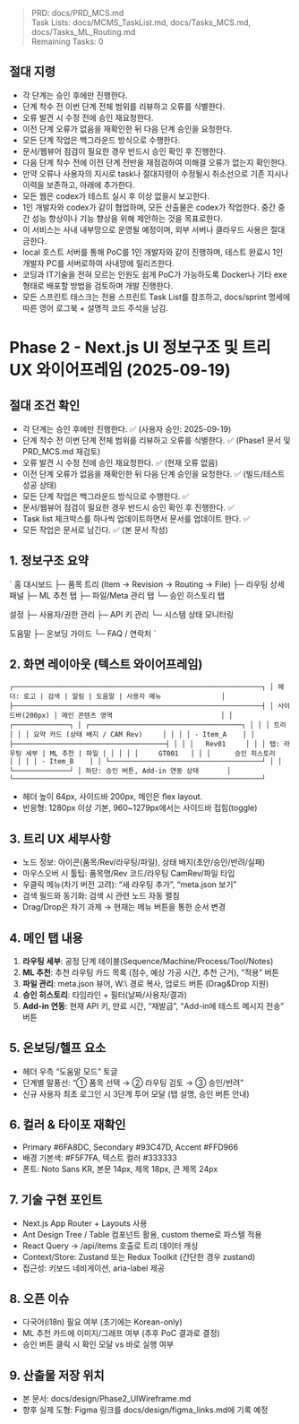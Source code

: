 > PRD: docs/PRD_MCS.md  
> Task Lists: docs/MCMS_TaskList.md, docs/Tasks_MCS.md, docs/Tasks_ML_Routing.md  
> Remaining Tasks: 0

## 절대 지령
- 각 단계는 승인 후에만 진행한다.
- 단계 착수 전 이번 단계 전체 범위를 리뷰하고 오류를 식별한다.
- 오류 발견 시 수정 전에 승인 재요청한다.
- 이전 단계 오류가 없음을 재확인한 뒤 다음 단계 승인을 요청한다.
- 모든 단계 작업은 백그라운드 방식으로 수행한다.
- 문서/웹뷰어 점검이 필요한 경우 반드시 승인 확인 후 진행한다.
- 다음 단계 착수 전에 이전 단계 전반을 재점검하여 미해결 오류가 없는지 확인한다.
- 만약 오류나 사용자의 지시로 task나 절대지령이 수정될시 취소선으로 기존 지시나 이력을 보존하고, 아래에 추가한다.
- 모든 웹은 codex가 테스트 실시 후 이상 없을시 보고한다.
- 1인 개발자와 codex가 같이 협업하며, 모든 산출물은 codex가 작업한다. 중간 중간 성능 향상이나 기능 향상을 위해 제안하는 것을 목표로한다.
- 이 서비스는 사내 내부망으로 운영될 예정이며, 외부 서버나 클라우드 사용은 절대 금한다.
- local 호스트 서버를 통해 PoC를 1인 개발자와 같이 진행하며, 테스트 완료시 1인 개발자 PC를 서버로하여 사내망에 릴리즈한다.
- 코딩과 IT기술을 전혀 모르는 인원도 쉽게 PoC가 가능하도록 Docker나 기타 exe 형태로 배포할 방법을 검토하며 개발 진행한다.
- 모든 스프린트 태스크는 전용 스프린트 Task List를 참조하고, docs/sprint 명세에 따른 영어 로그북 + 설명적 코드 주석을 남김.
# Phase 2 - Next.js UI 정보구조 및 트리 UX 와이어프레임 (2025-09-19)

## 절대 조건 확인
- 각 단계는 승인 후에만 진행한다. ✅ (사용자 승인: 2025-09-19)
- 단계 착수 전 이번 단계 전체 범위를 리뷰하고 오류를 식별한다. ✅ (Phase1 문서 및 PRD_MCS.md 재검토)
- 오류 발견 시 수정 전에 승인 재요청한다. ✅ (현재 오류 없음)
- 이전 단계 오류가 없음을 재확인한 뒤 다음 단계 승인을 요청한다. ✅ (빌드/테스트 성공 상태)
- 모든 단계 작업은 백그라운드 방식으로 수행한다. ✅
- 문서/웹뷰어 점검이 필요한 경우 반드시 승인 확인 후 진행한다. ✅
- Task list 체크박스를 하나씩 업데이트하면서 문서를 업데이트 한다. ✅
- 모든 작업은 문서로 남긴다. ✅ (본 문서 작성)

## 1. 정보구조 요약
`
홈 대시보드
 ├─ 품목 트리 (Item → Revision → Routing → File)
 ├─ 라우팅 상세 패널
 ├─ ML 추천 탭
 ├─ 파일/Meta 관리 탭
 └─ 승인 히스토리 탭

설정
 ├─ 사용자/권한 관리
 ├─ API 키 관리
 └─ 시스템 상태 모니터링

도움말
 ├─ 온보딩 가이드
 └─ FAQ / 연락처
`

## 2. 화면 레이아웃 (텍스트 와이어프레임)
`
┌──────────────────────────────────────────────────────────────┐
│ 헤더: 로고 | 검색 | 알림 | 도움말 | 사용자 메뉴               │
├──────────────────────────────────────────────────────────────┤
│ 사이드바(200px) │ 메인 콘텐츠 영역                           │
│ ┌──────────────┐ │ ┌──────────────────────────────────────┐ │
│ │ 트리        │ │ │ 요약 카드 (상태 배지 / CAM Rev)     │ │
│ │ - Item_A    │ │ ├──────────────────────────────────────┤ │
│ │   Rev01     │ │ │ 탭: 라우팅 세부 | ML 추천 | 파일 | │ │
│ │     GT001   │ │ │      승인 히스토리                  │ │
│ │ - Item_B    │ │ └──────────────────────────────────────┘ │
│ └──────────────┘ │ 하단: 승인 버튼, Add-in 연동 상태       │
└──────────────────────────────────────────────────────────────┘
`
- 헤더 높이 64px, 사이드바 200px, 메인은 flex layout.
- 반응형: 1280px 이상 기본, 960~1279px에서는 사이드바 접힘(toggle)

## 3. 트리 UX 세부사항
- 노드 정보: 아이콘(품목/Rev/라우팅/파일), 상태 배지(초안/승인/반려/실패)
- 마우스오버 시 툴팁: 품목명/Rev 코드/라우팅 CamRev/파일 타입
- 우클릭 메뉴(차기 버전 고려): “새 라우팅 추가”, “meta.json 보기”
- 검색 필드와 동기화: 검색 시 관련 노드 자동 펼침
- Drag/Drop은 차기 과제 → 현재는 메뉴 버튼을 통한 순서 변경

## 4. 메인 탭 내용
1. **라우팅 세부**: 공정 단계 테이블(Sequence/Machine/Process/Tool/Notes)
2. **ML 추천**: 추천 라우팅 카드 목록 (점수, 예상 가공 시간, 추천 근거), “적용” 버튼
3. **파일 관리**: meta.json 뷰어, W:\ 경로 복사, 업로드 버튼 (Drag&Drop 지원)
4. **승인 히스토리**: 타임라인 + 필터(날짜/사용자/결과)
5. **Add-in 연동**: 현재 API 키, 만료 시간, “재발급”, “Add-in에 테스트 메시지 전송” 버튼

## 5. 온보딩/헬프 요소
- 헤더 우측 “도움말 모드” 토글
- 단계별 말풍선: “① 품목 선택 → ② 라우팅 검토 → ③ 승인/반려”
- 신규 사용자 최초 로그인 시 3단계 투어 모달 (탭 설명, 승인 버튼 안내)

## 6. 컬러 & 타이포 재확인
- Primary #6FA8DC, Secondary #93C47D, Accent #FFD966
- 배경 기본색: #F5F7FA, 텍스트 컬러 #333333
- 폰트: Noto Sans KR, 본문 14px, 제목 18px, 큰 제목 24px

## 7. 기술 구현 포인트
- Next.js App Router + Layouts 사용
- Ant Design Tree / Table 컴포넌트 활용, custom theme로 파스텔 적용
- React Query → /api/items 호출로 트리 데이터 캐싱
- Context/Store: Zustand 또는 Redux Toolkit (간단한 경우 zustand)
- 접근성: 키보드 네비게이션, aria-label 제공

## 8. 오픈 이슈
- 다국어(i18n) 필요 여부 (초기에는 Korean-only)
- ML 추천 카드에 이미지/그래프 여부 (추후 PoC 결과로 결정)
- 승인 버튼 클릭 시 확인 모달 vs 바로 실행 여부

## 9. 산출물 저장 위치
- 본 문서: docs/design/Phase2_UIWireframe.md
- 향후 실제 도형: Figma 링크를 docs/design/figma_links.md에 기록 예정


